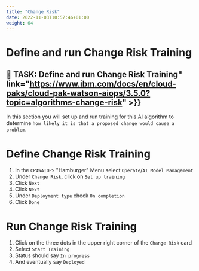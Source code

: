```yaml
---
title: "Change Risk"
date: 2022-11-03T10:57:46+01:00
weight: 64
---
```


# Define and run Change Risk Training


## 🚀 TASK: Define and run Change Risk Training" link="https://www.ibm.com/docs/en/cloud-paks/cloud-pak-watson-aiops/3.5.0?topic=algorithms-change-risk" >}}



In this section you will set up and run training for this AI algorithm to determine `how likely it is that a proposed change would cause a problem`.



<Accordion>
<AccordionItem title="💡 Need Help?">




# Define Change Risk Training


1. In the `CP4WAIOPS` "Hamburger" Menu select `Operate`/`AI Model Management`
1. Under `Change Risk`, click on `Set up training`
1. Click `Next`
1. Click `Next`
1. Under `Deployment type` check `On completion`
1. Click `Done`



# Run Change Risk Training
1. Click on the three dots in the upper right corner of the `Change Risk` card
1. Select `Start Training`
1. Status should say `In progress`
1. And eventually say `Deployed`


</AccordionItem>
</Accordion>
